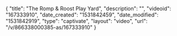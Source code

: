 {
    "title": "The Romp & Roost Play Yard",
    "description": "",
    "videoid": "167333910",
    "date_created": "1531842459",
    "date_modified": "1531842919",
    "type": "captivate",
    "layout": "video",
    "url": "\/v\/866338000385-as\/167333910"
}